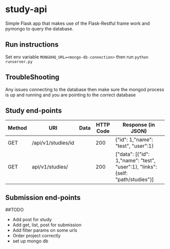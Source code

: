 # study-api

Simple Flask app that makes use of the Flask-Restful frame work and pymongo 
to query the database.

## Run instructions
Set env variable `MONGOHQ_URL=<mongo-db-connection>`
then run `python runserver.py`

## TroubleShooting

Any issues connecting to the database then make sure the mongod
process is up and running and you are pointing to the correct database



## Study end-points

 Method | URI | Data | HTTP Code | Response (in JSON) |
| ------ | --- | ---- | --------- | ------------------ |
| GET  | /api/v1/studies/id |  | 200 | {"id": 1,"name": "test", "user":1} |
| GET  | api/v1/studies/   |  | 200 | ["data": [{"id": 1,"name": "test", "user":1}, "links": {self: "path/studies"}] |


## Submission end-points


##TODO
* Add post for study
* Add get, list, post for submission
* Add filter params on some urls
* Order project correctly
* set up mongo db
